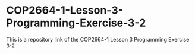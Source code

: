 # COP2664-1-Lesson-3-Programming-Exercise-3-2
This is a repository link of the COP2664-1 Lesson 3 Programming Exercise 3-2
